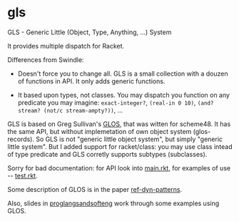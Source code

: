 gls
===

GLS - Generic Little (Object, Type, Anything, ...) System

It provides multiple dispatch for Racket.

Differences from Swindle:

- Doesn't force you to change all. GLS is a small collection with a douzen of
  functions in API. It only adds generic functions.

- It based upon types, not classes. You may dispatch you function on any
  predicate you may imagine: `exact-integer?`, `(real-in 0 10)`, 
`(and? stream? (not/c stream-ampty?))`, ...

GLS is based on Greg Sullivan's <a
href="https://github.com/gregsgit/glos">GLOS</a>, that was witten for
scheme48. It has the same API, but without implemetation of own object system 
(glos-records). So GLS is not "generic little object system", but simply
"generic little system". But I added support for racket/class: you may use
class intead of type predicate and GLS corretly supports subtypes
(subclasses).

Sorry for bad documentation: for API look into <a href=https://github.com/Kalimehtar/gls/blob/master/gls/main.rkt> main.rkt</a>, for examples of use
-- <a href=https://github.com/Kalimehtar/gls/blob/master/gls/test.rkt>test.rkt</a>.

Some description of GLOS is in the paper <a
href="https://github.com/gregsgit/glos/blob/master/ref-dyn-patterns.pdf">ref-dyn-patterns</a>. 

Also, slides in <a href="https://github.com/gregsgit/glos/blob/master/proglangsandsofteng.pdf">proglangsandsofteng</a> work
through some examples using GLOS.

